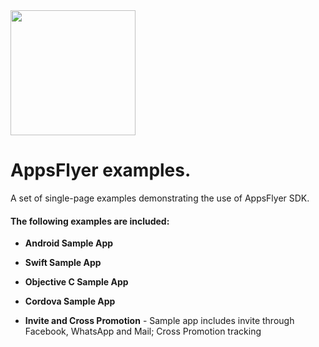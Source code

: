 <img src="https://www.appsflyer.com/wp-content/uploads/2016/11/logo-1.svg"  width="200">

# AppsFlyer examples.
A set of single-page examples demonstrating the use of AppsFlyer SDK. 

#### The following examples are included:

- **Android Sample App** 

- **Swift Sample App** 

- **Objective C Sample App** 

- **Cordova Sample App** 

- **Invite and Cross Promotion** - Sample app includes invite through Facebook, WhatsApp and Mail; Cross Promotion tracking
